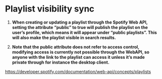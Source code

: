 # Playlist visibility sync

1. **When creating or updating a playlist through the Spotify Web API, setting the attribute “public” to true will publish the playlist on the user’s profile, which means it will appear under “public playlists”. This will also make the playlist visible in search results.**

2. **Note that the public attribute does not refer to access control, modifying access is currently not possible through the WebAPI, so anyone with the link to the playlist can access it unless it’s made private through for instance the desktop client.**

https://developer.spotify.com/documentation/web-api/concepts/playlists
